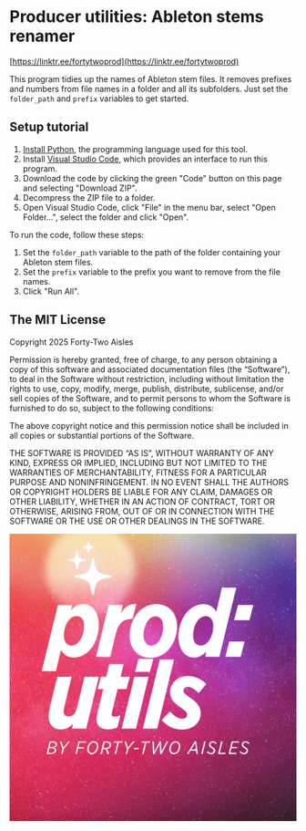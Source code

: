 # Producer utilities: Ableton stems renamer

[https://linktr.ee/fortytwoprod](https://linktr.ee/fortytwoprod)

This program tidies up the names of Ableton stem files. It removes prefixes and numbers from file names in a folder and all its subfolders. Just set the `folder_path` and `prefix` variables to get started.

## Setup tutorial

1. [Install Python](https://www.python.org/downloads/), the programming language used for this tool.
2. Install [Visual Studio Code](https://code.visualstudio.com/), which provides an interface to run this program.
3. Download the code by clicking the green "Code" button on this page and selecting "Download ZIP".
4. Decompress the ZIP file to a folder.
5. Open Visual Studio Code, click "File" in the menu bar, select "Open Folder...", select the folder and click "Open".

To run the code, follow these steps:

1. Set the `folder_path` variable to the path of the folder containing your Ableton stem files.
2. Set the `prefix` variable to the prefix you want to remove from the file names.
3. Click "Run All".

## The MIT License

Copyright 2025 Forty-Two Aisles

Permission is hereby granted, free of charge, to any person obtaining a copy of this software and associated documentation files (the “Software”), to deal in the Software without restriction, including without limitation the rights to use, copy, modify, merge, publish, distribute, sublicense, and/or sell copies of the Software, and to permit persons to whom the Software is furnished to do so, subject to the following conditions:

The above copyright notice and this permission notice shall be included in all copies or substantial portions of the Software.

THE SOFTWARE IS PROVIDED “AS IS”, WITHOUT WARRANTY OF ANY KIND, EXPRESS OR IMPLIED, INCLUDING BUT NOT LIMITED TO THE WARRANTIES OF MERCHANTABILITY, FITNESS FOR A PARTICULAR PURPOSE AND NONINFRINGEMENT. IN NO EVENT SHALL THE AUTHORS OR COPYRIGHT HOLDERS BE LIABLE FOR ANY CLAIM, DAMAGES OR OTHER LIABILITY, WHETHER IN AN ACTION OF CONTRACT, TORT OR OTHERWISE, ARISING FROM, OUT OF OR IN CONNECTION WITH THE SOFTWARE OR THE USE OR OTHER DEALINGS IN THE SOFTWARE.

![](prod_utils_img.jpg)